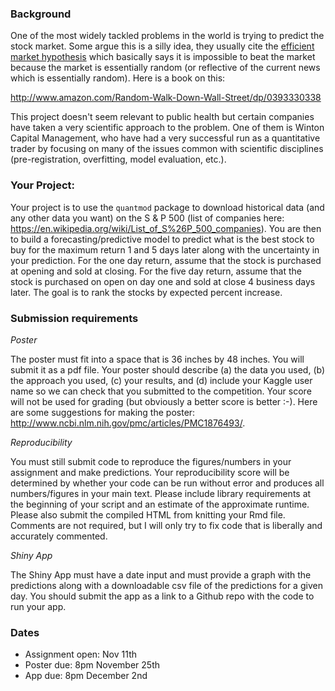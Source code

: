 ### Background

One of the most widely tackled problems in the world is trying to predict the stock market. Some argue this is a silly idea, they usually cite the [efficient market hypothesis](https://en.wikipedia.org/wiki/Efficient-market_hypothesis) which basically says it is impossible to beat the market because the market is essentially random (or reflective of the current news which is essentially random). Here is a book on this:

http://www.amazon.com/Random-Walk-Down-Wall-Street/dp/0393330338

This project doesn't seem relevant to public health but certain companies have taken a very scientific approach to the problem. One of them is Winton Capital Management, who have had a very successful run as a quantitative trader by focusing on many of the issues common with scientific disciplines (pre-registration, overfitting, model evaluation, etc.).

### Your Project:

Your project is to use the `quantmod` package to download historical data (and any other data you want) on the S & P 500 (list of companies here: https://en.wikipedia.org/wiki/List_of_S%26P_500_companies). You are then to build a forecasting/predictive model to predict what is the best stock to buy for the maximum return 1 and 5 days later along with the uncertainty in your prediction. For the one day return, assume that the stock is purchased at opening and sold at closing. For the five day return, assume that the stock is purchased on open on day one and sold at close 4 business days later. The goal is to rank the stocks by expected percent increase. 


### Submission requirements

_Poster_

The poster must fit into a space that is 36 inches by 48 inches. You will submit it as a pdf file. Your poster should describe (a) the data you used, (b) the approach you used, (c) your results, and (d) include your Kaggle user name so we can check that you submitted to the competition. Your score will not be used for grading (but obviously a better score is better :-). Here are some suggestions for making the poster: http://www.ncbi.nlm.nih.gov/pmc/articles/PMC1876493/.

_Reproducibility_

You must still submit code to reproduce the figures/numbers in your assignment and make predictions. Your reproducibility score will be determined by whether your code can be run without error and produces all numbers/figures in your main text. Please include library requirements at the beginning of your script and an estimate of the approximate runtime. Please also submit the compiled HTML from knitting your Rmd file. Comments are not required, but I will only try to fix code that is liberally and accurately commented.

_Shiny App_

The Shiny App must have a date input and must provide a graph with the predictions along with a downloadable csv file of the predictions for a given day. You should submit the app as a link to a Github repo with the code to run your app. 

### Dates


* Assignment open: Nov 11th
* Poster due: 8pm November 25th
* App due: 8pm December 2nd





